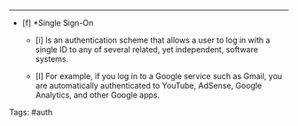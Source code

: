 * * *
- [f] *Single Sign-On
	- [i] Is an authentication scheme that allows a user to log in with a single ID to any of several related, yet independent, software systems.
	
	- [I] For example, if you log in to a Google service such as Gmail, you are automatically authenticated to YouTube, AdSense, Google Analytics, and other Google apps.


Tags: #auth